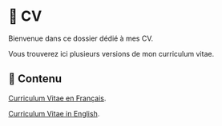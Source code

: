 # 📄 CV

Bienvenue dans ce dossier dédié à mes CV.

Vous trouverez ici plusieurs versions de mon curriculum vitae.

## 📂 Contenu

[Curriculum Vitae en Français](https://github.com/ThomasRubio/Portfolio/blob/main/CV/CV_FR_RUBIO_Thomas.pdf).

[Curriculum Vitae in English](https://github.com/ThomasRubio/Portfolio/blob/main/CV/CV_EN_RUBIO_Thomas.pdf).

